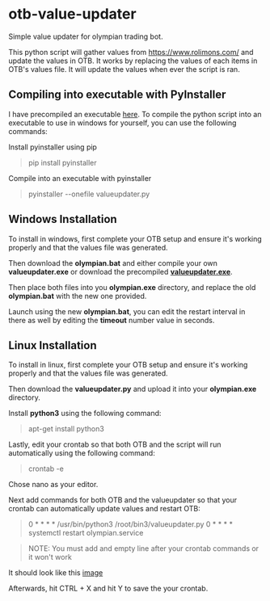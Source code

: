 # otb-value-updater
Simple value updater for olympian trading bot.

This python script will gather values from https://www.rolimons.com/ and update the values in OTB. It works by replacing the values of each items in OTB's values file. It will update the values when ever the script is ran.

## Compiling into executable with PyInstaller

I have precompiled an executable [here](https://github.com/jafigueroa-dev/otb-value-updater/blob/master/valueupdater.exe). To compile the python script into an executable to use in windows for yourself, you can use the following commands:

Install pyinstaller using pip
> pip install pyinstaller

Compile into an executable with pyinstaller
> pyinstaller --onefile valueupdater.py

## Windows Installation

To install in windows, first complete your OTB setup and ensure it's working properly and that the values file was generated.

Then download the **olympian.bat** and either compile your own **valueupdater.exe** or download the precompiled [**valueupdater.exe**](https://github.com/jafigueroa-dev/otb-value-updater/blob/master/valueupdater.exe).

Then place both files into you **olympian.exe** directory, and replace the old **olympian.bat** with the new one provided.

Launch using the new **olympian.bat**, you can edit the restart interval in there as well by editing the **timeout** number value in seconds.

## Linux Installation

To install in linux, first complete your OTB setup and ensure it's working properly and that the values file was generated.

Then download the **valueupdater.py** and upload it into your **olympian.exe** directory.

Install **python3** using the following command:
> apt-get install python3

Lastly, edit your crontab so that both OTB and the script will run automatically using the following command:
> crontab -e

Chose nano as your editor.

Next add commands for both OTB and the valueupdater so that your crontab can automatically update values and restart OTB:
> 0 * * * * /usr/bin/python3 /root/bin3/valueupdater.py
> 0 * * * * systemctl restart olympian.service

> NOTE: You must add and empty line after your crontab commands or it won't work

It should look like this [image](https://i.gyazo.com/06512cf9cb38880a7a26543388e7de42.png)

Afterwards, hit CTRL + X and hit Y to save the your crontab.

